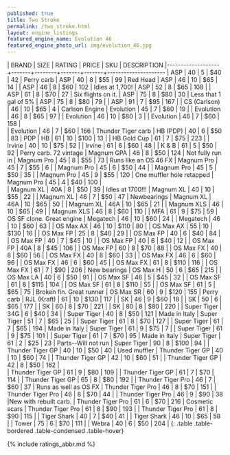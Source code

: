 ```yaml
---
published: true
title: Two Stroke
permalink: /two_stroke.html
layout: engine_listings
featured_engine_name: Evolution 46
featured_engine_photo_url: img/evolution_46.jpg
---
```


| BRAND             | SIZE  | RATING | PRICE | SKU   | DESCRIPTION
|-------------------+-------+--------+-------+-------+---------------------
| ASP               | 40    | 5      | $40   | 42    | Perry carb
| ASP               | 40    | 8      | $55   | 99    | Red Head
| ASP               | 46    | 10     | $65   | 14    |
| ASP               | 46    | 8      | $60   | 102   | Idles at 1,700! 
| ASP               | 52    | 8      | $65   | 108   |
| ASP               | 61    | 8      | $70   | 27    | Six flights on it.
| ASP               | 75    | 8      | $80   | 30    | Less that 1 gal of 5%
| ASP               | 75    | 8      | $80   | 79    |
| ASP               | 91    | 7      | $95   | 167   |
| CS (Carlson)      | 46    | 10     | $65   | 4     | Carlson Engine
| Evolution         | 45    | 7      | $60   | 19    |
| Evolution         | 46    | 8      | $65   | 97    |
| Evolution         | 46    | 10     | $80   | 3     |
| Evolution         | 46    | 7      | $60   | 158   |      
| Evolution         | 46    | 7      | $60   | 166   | Thunder Tiger carb
| HB (PDP)          | 40    | 6      | $50   | 83    | PDP
| HB                | 61    | 10     | $100  | 13    |
| HB Gold Cup       | 61    | 7      | $75   | 223   |
| Irvine            | 40    | 10     | $75   | 52    |
| Irvine            | 61    | 6      | $60   | 48    |
| K & B             | 61    | 5      | $50   | 92    | Perry carb. 72 vintage
| Magnum GPA        | 46    | 8      | $50   | 124   | Not fully run in
| Magnum Pro        | 45    | 8      | $55   | 73    | Runs like an OS 46 FX
| Magnum Pro        | 45    | 7      | $55   | 6     |
| Magnum Pro        | 45    | 6      | $50   | 44    |
| Magnum Pro        | 45    | 5      | $50   | 35    |
| Magnum Pro        | 45    | 9      | $55   | 120   | One muffler hole retapped
| Magnum Pro        | 45    | 4      | $40   | 100   |      
| Magnum XL         | 40A   | 8      | $50   | 39    | Idles at 1700!!!
| Magnum XL         | 40    | 10     | $55   | 22    |
| Magnum XL         | 46    | 7      | $50   | 47    | Newbearings
| Magnum XL         | 46A   | 10     | $65   | 50    |
| Magnum XL         | 46A   | 10     | $65   | 21    |
| Magnum XLS        | 46    | 10     | $65   | 49    |
| Magnum XLS        | 46    | 8      | $60   | 110   |
| MFA               | 61    | 9      | $75   | 59    | OS SF clone. Great engine
| Megatech          | 46    | 10     | $60   | 24    |
| Megatech          | 46    | 10     | $60   | 63    |
| OS Max AX         | 46    | 10     | $110  | 80    |
| OS Max AX         | 55    | 10     | $130  | 16    |
| OS Max FP         | 25    | 8      | $40   | 29    |
| OS Max FP         | 40    | 6      | $40   | 84    |
| OS Max FP         | 40    | 7      | $45   | 10    |
| OS Max FP         | 40    | 6      | $40   | 12    |
| OS Max FP         | 40A   | 8      | $45   | 106   |
| OS Max FP         | 60    | 8      | $70   | 88    |
| OS Max FX         | 40    | 8      | $60   | 56    |
| OS Max FX         | 40    | 8      | $60   | 33    |
| OS Max FX         | 46    | 6      | $60   | 96    |
| OS Max FX         | 46    | 6      | $60   | 45    |
| OS Max FX         | 61    | 8      | $110  | 116   |
| OS Max FX         | 61    | 7      | $90   | 206   | New bearings
| OS Max H          | 50    | 6      | $65   | 215   |
| OS Max LA         | 40    | 6      | $50   | 91    |
| OS Max SF         | 46    | 5      | $45   | 32    |
| OS Max SF         | 61    | 8      | $115  | 104   |
| OS Max SF         | 61    | 8      | $110  | 55    |
| OS Max SF         | 61    | 5      | $65   | 75    | Broken fin. Great runner
| OS Max SR         | 60    | 9      | $120  | 155   | Perry carb
| RJL (Kraft)       | 61    | 10     | $130  | 117   |
| SK                | 46    | 9      | $60   | 18    |
| SK                | 50    | 6      | $65   | 177   |
| SK                | 60    | 8      | $70   | 221   |
| SK                | 80    | 8      | $80   | 220   |
| Super Tiger       | 34G   | 6      | $40   | 34    |
| Super Tiger       | 40    | 8      | $50   | 121   | Made in Italy
| Super Tiger       | 51    | 7      | $65   | 25    |
| Super Tiger       | 61    | 8      | $70   | 127   |
| Super Tiger       | 61    | 7      | $65   | 194   | Made in Italy
| Super Tiger       | 61    | 9      | $75   | 7     |
| Super Tiger       | 61    | 9      | $75   | 101   |
| Super Tiger       | 61    | 7      | $70   | 95    | Made in Italy
| Super Tiger       | 61    | 2      | $25   | 23    | Parts--Will not run
| Super Tiger       | 90    | 8      | $100  | 94    |
| Thunder Tiger GP  | 40    | 10     | $50   | 40    | Used muffler
| Thunder Tiger GP  | 40    | 10     | $60   | 74    |
| Thunder Tiger GP  | 42    | 10     | $60   | 51    |
| Thunder Tiger GP  | 42    | 8      | $50   | 162   |  
| Thunder Tiger GP  | 61    | 9      | $80   | 109   |
| Thunder Tiger GP  | 61    | 7      | $70   | 114   |
| Thunder Tiger GP  | 65    | 8      | $80   | 192   |
| Thunder Tiger Pro | 46    | 7      | $60   | 37    | Runs as well as OS FX 
| Thunder Tiger Pro | 46    | 8      | $70   | 151   |
| Thunder Tiger Pro | 46    | 8      | $70   | 44    |
| Thunder Tiger Pro | 46    | 9      | $90   | 38    |New with rebuilt carb.
| Thunder Tiger Pro | 61    | 6      | $70   | 216   | Cosmetic scars
| Thunder Tiger Pro | 61    | 8      | $90   | 193   |
| Thunder Tiger Pro | 61    | 8      | $90   | 115   |
| Tiger Shark       | 40    | 7      | $40   | 41    |
| Tiger Shark       | 46    | 10     | $65   | 58    |
| Tower             | 75    | 6      | $70   | 111   |
| Webra             | 40    | 6      | $50   | 204   |
{: .table .table-bordered .table-condensed .table-hover}

{% include ratings_abbr.md %}

